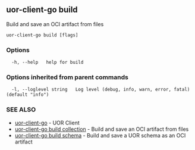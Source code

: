 ## uor-client-go build

Build and save an OCI artifact from files

```
uor-client-go build [flags]
```

### Options

```
  -h, --help   help for build
```

### Options inherited from parent commands

```
  -l, --loglevel string   Log level (debug, info, warn, error, fatal) (default "info")
```

### SEE ALSO

* [uor-client-go](uor-client-go.md)	 - UOR Client
* [uor-client-go build collection](uor-client-go_build_collection.md)	 - Build and save an OCI artifact from files
* [uor-client-go build schema](uor-client-go_build_schema.md)	 - Build and save a UOR schema as an OCI artifact

